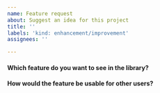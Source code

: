 ```yaml
---
name: Feature request
about: Suggest an idea for this project
title: ''
labels: 'kind: enhancement/improvement'
assignees: ''

---
```


#### Which feature do you want to see in the library?

<!-- Describe the feature in as much detail as possible. -->

#### How would the feature be usable for other users?

<!-- Include sample usage where appropriate. -->
